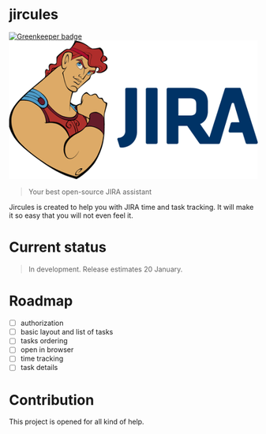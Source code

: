 # jircules

[![Greenkeeper badge](https://badges.greenkeeper.io/shmuga/jircules.svg)](https://greenkeeper.io/)
![](./logo.png)

> Your best open-source JIRA assistant

Jircules is created to help you with JIRA time and task tracking. It will make it so easy that you will not even feel it.

# Current status

> In development. Release estimates 20 January.

# Roadmap

- [ ] authorization
- [ ] basic layout and list of tasks
- [ ] tasks ordering
- [ ] open in browser
- [ ] time tracking
- [ ] task details

# Contribution

This project is opened for all kind of help.
